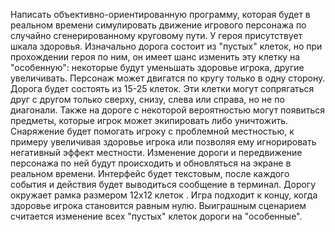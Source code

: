  Написать объективно-ориентированную программу, которая будет в реальном времени симулировать движение игрового
 персонажа по случайно сгенерированному круговому пути. У героя присутствует шкала здоровья. Изначально дорога
 состоит из "пустых" клеток, но при прохождении героя по ним, он имеет шанс изменить эту клетку на "особенную":
 некоторые будут уменьшать здоровье игрока, другие увеличивать. Персонаж может двигатся по кругу только в одну
 сторону. Дорога будет состоять из 15-25 клеток. Эти клетки могут сопрягаться друг с другом только сверху, снизу,
 слева или справа, но не по диагонали. Также на дороге с некоторой вероятностью могут появиться предметы, 
 которые игрок может экипировать либо уничтожить. Снаряжение будет помогать игроку с проблемной
 местностью, к примеру увеличивая здоровье игрока или позволяя ему игнорировать негативный эффект местности.
 Изменение дороги и передвижение персонажа по ней будут происходить и обновляться на экране в реальном времени.
 Интерфейс будет текстовым, после каждого события и действия будет выводиться сообщение в терминал. Дорогу окружает
 рамка размером  12х12 клеток . Игра подходит к концу, когда здоровье игрока становится равным нулю. 
 Выиграшным сценарием считается изменение всех "пустых" клеток дороги на "особенные".
